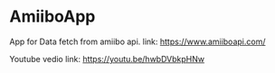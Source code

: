 # AmiiboApp

App for Data fetch from amiibo api. link: https://www.amiiboapi.com/

Youtube vedio link: https://youtu.be/hwbDVbkpHNw
